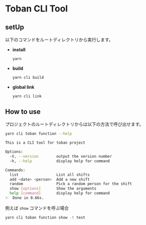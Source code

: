 # Toban CLI Tool

## setUp

以下のコマンドをルートディレクトリから実行します。

- **install**

  ```bash
  yarn
  ```

- **build**

  ```bash
  yarn cli build
  ```

- **global link**

  ```bash
  yarn cli link
  ```

## How to use

プロジェクトのルートディレクトリからは以下の方法で呼び出せます。

```bash
yarn cli toban function --help
```

```bash
This is a CLI tool for toban project

Options:
  -V, --version        output the version number
  -h, --help           display help for command

Commands:
  list                 List all shifts
  add <date> <person>  Add a new shift
  random               Pick a random person for the shift
  show [options]       Show the arguments
  help [command]       display help for command
✨  Done in 0.66s.
```

例えば `show` コマンドを呼ぶ場合

```bash
yarn cli toban function show -t test
```
